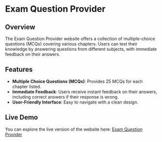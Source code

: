 # Exam Question Provider

## Overview
The Exam Question Provider website offers a collection of multiple-choice questions (MCQs) covering various chapters. Users can test their knowledge by answering questions from different subjects, with immediate feedback on their answers.

## Features
- **Multiple Choice Questions (MCQs)**: Provides 25 MCQs for each chapter listed.
- **Immediate Feedback**: Users receive instant feedback on their answers, including correct answers if their response is wrong.
- **User-Friendly Interface**: Easy to navigate with a clean design.

## Live Demo
You can explore the live version of the website here: [Exam Question Provider](https://chandranshulg.github.io/exam-question-provider-/)
